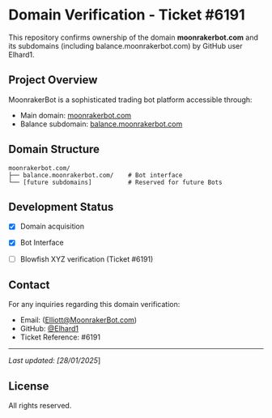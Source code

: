 # Domain Verification - Ticket #6191

This repository confirms ownership of the domain **moonrakerbot.com** and its subdomains (including balance.moonrakerbot.com) by GitHub user Elhard1.

## Project Overview

MoonrakerBot is a sophisticated trading bot platform accessible through:
- Main domain: [moonrakerbot.com](https://moonrakerbot.com)
- Balance subdomain: [balance.moonrakerbot.com](https://balance.moonrakerbot.com)

## Domain Structure

```
moonrakerbot.com/
├── balance.moonrakerbot.com/    # Bot interface
└── [future subdomains]          # Reserved for future Bots
```

## Development Status

- [x] Domain acquisition
- [x] Bot Interface
- [ ] Blowfish XYZ verification (Ticket #6191) 


## Contact

For any inquiries regarding this domain verification:
- Email: (Elliott@MoonrakerBot.com)
- GitHub: [@Elhard1](https://github.com/Elhard1)
- Ticket Reference: #6191

---
*Last updated: [28/01/2025*]

## License

All rights reserved.
